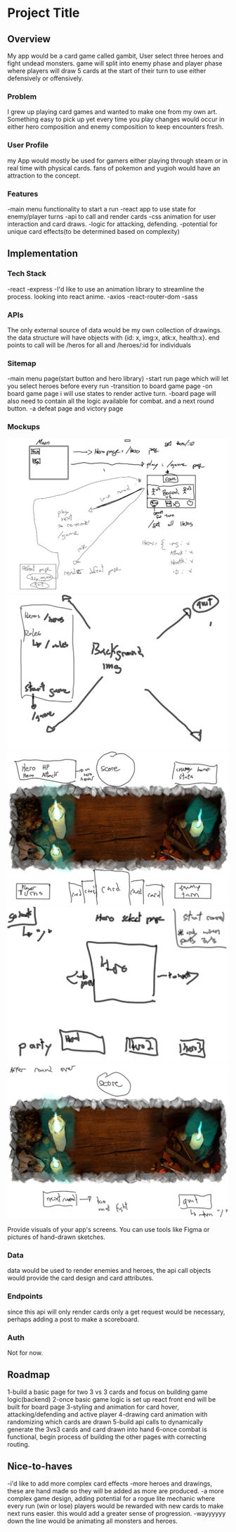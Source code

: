# Project Title

## Overview

My app would be a card game called gambit, User select three heroes and fight undead monsters. game will split into enemy phase and player phase where players will draw 5 cards at the start of their turn to use either defensively or offensively.

### Problem

I grew up playing card games and wanted to make one from my own art. Something easy to pick up yet every time you play changes would occur in either hero composition and enemy composition to keep encounters fresh.

### User Profile

my App would mostly be used for gamers either playing through steam or in real time with physical cards. fans of pokemon and yugioh would have an attraction to the concept.

### Features

-main menu functionality to start a run
-react app to use state for enemy/player turns
-api to call and render cards
-css animation for user interaction and card draws.
-logic for attacking, defending.
-potential for unique card effects(to be determined based on complexity)

## Implementation

### Tech Stack

-react
-express
-I'd like to use an animation library to streamline the process. looking into react anime.
-axios
-react-router-dom
-sass

### APIs

The only external source of data would be my own collection of drawings. the data structure will have objects with {id: x, img:x, atk:x, health:x}. end points to call will be /heros for all and /heroes/:id for individuals

### Sitemap

-main menu page(start button and hero library)
-start run page which will let you select heroes before every run
-transition to board game page
-on board game page i will use states to render active turn.
-board page will also need to contain all the logic available for combat. and a next round button.
-a defeat page and victory page

### Mockups

![routing between pages](./src/assets/wireFrame/page-routing-mockup.png)
![main page](./src/assets/wireFrame/main.png)
![game page](./src/assets/wireFrame/gamePage.png)
![hero list page](./src/assets/wireFrame/heroPage.png)
![next round](./src/assets/wireFrame/nextroundpage.png)

Provide visuals of your app's screens. You can use tools like Figma or pictures of hand-drawn sketches.

### Data

data would be used to render enemies and heroes, the api call objects would provide the card design and card attributes.

### Endpoints

since this api will only render cards only a get request would be necessary, perhaps adding a post to make a scoreboard.

### Auth

Not for now.

## Roadmap

1-build a basic page for two 3 vs 3 cards and focus on building game logic(backend)
2-once basic game logic is set up react front end will be built for board page
3-styling and animation for card hover, attacking/defending and active player
4-drawing card animation with randomizing which cards are drawn
5-build api calls to dynamically generate the 3vs3 cards and card drawn into hand
6-once combat is functional, begin process of building the other pages with correcting routing.

## Nice-to-haves

-i'd like to add more complex card effects
-more heroes and drawings, these are hand made so they will be added as more are produced.
-a more complex game design, adding potential for a rogue lite mechanic where every run (win or lose) players would be rewarded with new cards to make next runs easier. this would add a greater sense of progression.
-wayyyyyy down the line would be animating all monsters and heroes.


